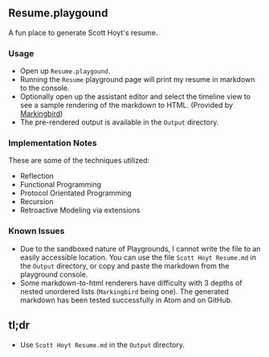 ## Resume.playgound

A fun place to generate Scott Hoyt's resume.

### Usage

* Open up `Resume.playgound`.
* Running the `Resume` playground page will print my resume in markdown to the
  console.
* Optionally open up the assistant editor and select the timeline view to see
  a sample rendering of the markdown to HTML. (Provided by [Markingbird](https://github.com/kristopherjohnson/Markingbird))
* The pre-rendered output is available in the `Output` directory.

### Implementation Notes

These are some of the techniques utilized:

* Reflection
* Functional Programming
* Protocol Orientated Programming
* Recursion
* Retroactive Modeling via extensions

### Known Issues

* Due to the sandboxed nature of Playgrounds, I cannot write the file to an
  easily accessible location. You can use the file `Scott Hoyt Resume.md` in the
  `Output` directory, or copy and paste the markdown from the playground
  console.
* Some markdown-to-html renderers have difficulty with 3 depths of nested
  unordered lists (`Markingbird` being one). The generated markdown has been
  tested successfully in Atom and on GitHub.

## tl;dr

* Use `Scott Hoyt Resume.md` in the `Output` directory.

